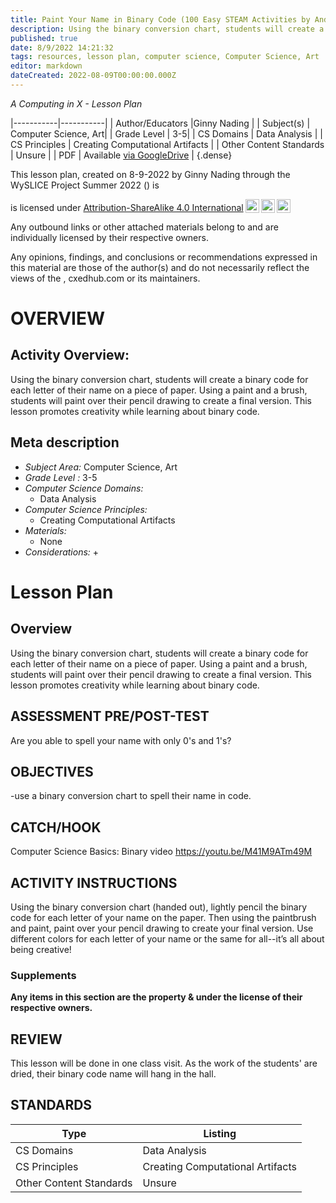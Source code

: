 ```yaml
---
title: Paint Your Name in Binary Code (100 Easy STEAM Activities by Andrea Scalzo Yi)
description: Using the binary conversion chart, students will create a binary code for each letter of their name on a piece of paper. Using a paint and a brush, students will paint over their pencil drawing to create a final version. This lesson promotes creativity while learning about binary code.
published: true
date: 8/9/2022 14:21:32
tags: resources, lesson plan, computer science, Computer Science, Art 
editor: markdown
dateCreated: 2022-08-09T00:00:00.000Z
---
```

*A Computing in X - Lesson Plan*

|-----------|-----------|
| Author/Educators |Ginny Nading |
| Subject(s) | Computer Science, Art|
| Grade Level | 3-5|
| CS Domains | Data Analysis |
| CS Principles | Creating Computational Artifacts |
| Other Content Standards | Unsure | 
| PDF | Available [via GoogleDrive]() |
{.dense}






This lesson plan, created on 8-9-2022 by Ginny Nading through the  WySLICE Project Summer 2022 () is  <p xmlns:cc="http://creativecommons.org/ns#" >  is licensed under <a href="http://creativecommons.org/licenses/by-sa/4.0/?ref=chooser-v1" target="_blank" rel="license noopener noreferrer" style="display:inline-block;">Attribution-ShareAlike 4.0 International<img style="height:22px!important;margin-left:3px;vertical-align:text-bottom;" src="https://mirrors.creativecommons.org/presskit/icons/cc.svg?ref=chooser-v1"><img style="height:22px!important;margin-left:3px;vertical-align:text-bottom;" src="https://mirrors.creativecommons.org/presskit/icons/by.svg?ref=chooser-v1"><img style="height:22px!important;margin-left:3px;vertical-align:text-bottom;" src="https://mirrors.creativecommons.org/presskit/icons/sa.svg?ref=chooser-v1"></a></p>


Any outbound links or other attached materials belong to and are individually licensed by their respective owners. 


Any opinions, findings, and conclusions or recommendations expressed in this material are those of the author(s) and do not necessarily reflect the views of the , cxedhub.com or its maintainers.


# OVERVIEW
## Activity Overview:  
Using the binary conversion chart, students will create a binary code for each letter of their name on a piece of paper. Using a paint and a brush, students will paint over their pencil drawing to create a final version. This lesson promotes creativity while learning about binary code.
## Meta description
+ *Subject Area:* Computer Science, Art 
+ *Grade Level :* 3-5 
+ *Computer Science Domains:*
   + Data Analysis
+ *Computer Science Principles:*
   + Creating Computational Artifacts
+ *Materials:* 
   + None
+ *Considerations:*
   + 


# Lesson Plan
## Overview
Using the binary conversion chart, students will create a binary code for each letter of their name on a piece of paper. Using a paint and a brush, students will paint over their pencil drawing to create a final version. This lesson promotes creativity while learning about binary code.
## ASSESSMENT PRE/POST-TEST
Are you able to spell your name with only 0's and 1's?
## OBJECTIVES
-use a binary conversion chart to spell their name in code.


## CATCH/HOOK
Computer Science Basics: Binary video https://youtu.be/M41M9ATm49M


## ACTIVITY INSTRUCTIONS
Using the binary conversion chart (handed out), lightly pencil the binary code for each letter of your name on the paper. Then using the paintbrush and paint, paint over your pencil drawing to create your final version. Use different colors for each letter of your name or the same for all--it’s all about being creative!


### Supplements
**Any items in this section are the property & under the license of their respective owners.**






## REVIEW
This lesson will be done in one class visit. As the work of the students' are dried, their binary code name will hang in the hall.
## STANDARDS        
| Type | Listing | 
|-----------|-----------|
| CS Domains  | Data Analysis|
| CS Principles   | Creating Computational Artifacts|
| Other Content Standards | Unsure  |